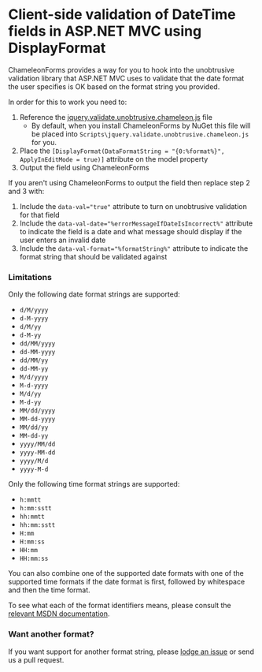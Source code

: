 Client-side validation of DateTime fields in ASP.NET MVC using DisplayFormat
============================================================================

ChameleonForms provides a way for you to hook into the unobtrusive validation library that ASP.NET MVC uses to validate that the date format the user specifies is OK based on the format string you provided.

In order for this to work you need to:

1. Reference the [jquery.validate.unobtrusive.chameleon.js](https://github.com/MRCollective/ChameleonForms/blob/master/ChameleonForms.Example/Scripts/jquery.validate.unobtrusive.chameleon.js) file
    * By default, when you install ChameleonForms by NuGet this file will be placed into `Scripts\jquery.validate.unobtrusive.chameleon.js` for you.
2. Place the `[DisplayFormat(DataFormatString = "{0:%format%}", ApplyInEditMode = true)]` attribute on the model property
3. Output the field using ChameleonForms

If you aren't using ChameleonForms to output the field then replace step 2 and 3 with:

1. Include the `data-val="true"` attribute to turn on unobtrusive validation for that field
2. Include the `data-val-date="%errorMessageIfDateIsIncorrect%"` attribute to indicate the field is a date and what message should display if the user enters an invalid date
3. Include the `data-val-format="%formatString%"` attribute to indicate the format string that should be validated against

### Limitations

Only the following date format strings are supported:

* `d/M/yyyy`
* `d-M-yyyy`
* `d/M/yy`
* `d-M-yy`
* `dd/MM/yyyy`
* `dd-MM-yyyy`
* `dd/MM/yy`
* `dd-MM-yy`
* `M/d/yyyy`
* `M-d-yyyy`
* `M/d/yy`
* `M-d-yy`
* `MM/dd/yyyy`
* `MM-dd-yyyy`
* `MM/dd/yy`
* `MM-dd-yy`
* `yyyy/MM/dd`
* `yyyy-MM-dd`
* `yyyy/M/d`
* `yyyy-M-d`

Only the following time format strings are supported:

* `h:mmtt`
* `h:mm:sstt`
* `hh:mmtt`
* `hh:mm:sstt`
* `H:mm`
* `H:mm:ss`
* `HH:mm`
* `HH:mm:ss`

You can also combine one of the supported date formats with one of the supported time formats if the date format is first, followed by whitespace and then the time format.

To see what each of the format identifiers means, please consult the [relevant MSDN documentation](http://msdn.microsoft.com/en-us/library/8kb3ddd4.aspx).

### Want another format?

If you want support for another format string, please [lodge an issue](https://github.com/MRCollective/ChameleonForms/issues) or send us a pull request.